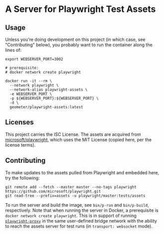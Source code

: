 # A Server for Playwright Test Assets

## Usage

Unless you're doing development on this project (in which case, see "Contributing" below), you probably want to run the container along the lines of:

```shell
export WEBSERVER_PORT=3002

# prerequisite:
# docker network create playwright

docker run -it --rm \
  --network playwright \
  --network-alias playwright-assets \
  -e WEBSERVER_PORT \
  -p ${WEBSERVER_PORT}:${WEBSERVER_PORT} \
  -d \
  geometer/playwright-assets:latest
```

## Licenses

This project carries the ISC License. The assets are acquired from [microsoft/playwright](https://github.com/microsoft/playwright), which uses the MIT License (copied here, per the license terms).

## Contributing

To make updates to the assets pulled from Playwright and embedded here, try the following:

```shell
git remote add --fetch --master master --no-tags playwright https://github.com/microsoft/playwright.git
git read-tree --prefix=assets -u playwright/master:tests/assets
```

To run the server and build the image, see `bin/p-run` and `bin/p-build`, respectively. Note that when running the server in Docker, a prerequisite is `docker network create playwright`. This is in support of running [`playwright-proxy`](https://github.com/geometerio/playwright-proxy) in the same user-defined bridge network with the ability to reach the assets server for test runs (in `transport: websocket` mode).
